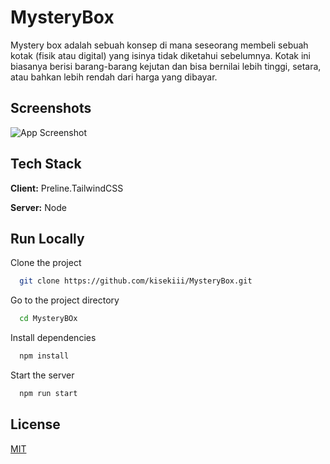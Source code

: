 
# MysteryBox

Mystery box adalah sebuah konsep di mana seseorang membeli sebuah kotak (fisik atau digital) yang isinya tidak diketahui sebelumnya. Kotak ini biasanya berisi barang-barang kejutan dan bisa bernilai lebih tinggi, setara, atau bahkan lebih rendah dari harga yang dibayar.



## Screenshots

![App Screenshot](https://i.postimg.cc/NFwyzFwG/Mysterbox-index.png)



## Tech Stack

**Client:** Preline.TailwindCSS

**Server:** Node


## Run Locally

Clone the project

```bash
  git clone https://github.com/kisekiii/MysteryBox.git
```

Go to the project directory

```bash
  cd MysteryBOx
```

Install dependencies

```bash
  npm install
```

Start the server

```bash
  npm run start
```




## License

[MIT](https://choosealicense.com/licenses/mit/)


